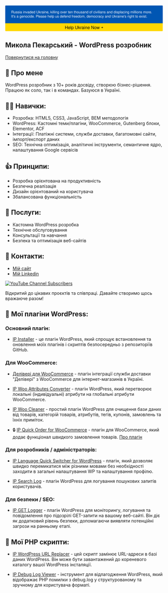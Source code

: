 [![Stand With Ukraine](https://raw.githubusercontent.com/vshymanskyy/StandWithUkraine/main/banner2-direct.svg)](https://stand-with-ukraine.pp.ua)

## Микола Пекарський - WordPress розробник

[Повернутися на головну](https://github.com/pekarskyi)

## :wave: Про мене
WordPress розробник з 10+ років досвіду, створюю бізнес-рішення. Працюю як соло, так і в командах. Базуюся в Україні.

## :man_technologist: Навички:

- Розробка: HTML5, CSS3, JavaScript, BEM методологія
- WordPress: Кастомні теми/плагіни, WooCommerce, Gutenberg блоки, Elementor, ACF
- Інтеграції: Платіжні системи, служби доставки, багатомовні сайти, імпорт/експорт даних
- SEO: Технічна оптимізація, аналітичні інструменти, семантичне ядро, налаштування Google сервісів

## :thumbsup: Принципи:

- Розробка орієнтована на продуктивність
- Безпечна реалізація
- Дизайн орієнтований на користувача
- Збалансована функціональність

## :briefcase: Послуги:

- Кастомна WordPress розробка
- Технічне обслуговування
- Консультації та навчання
- Безпека та оптимізація веб-сайтів

##  :link: Контакти:
- [Мій сайт](https://inwebpress.com/contacts/)
- [Мій Linkedin](https://www.linkedin.com/in/mykola-pekarskyi/)

[![YouTube Channel Subscribers](https://img.shields.io/youtube/channel/subscribers/UC9ZEeT6WrGupgza9KXpazyA)](https://www.youtube.com/@inwebpress/videos)

Відкритий до цікавих проєктів та співпраці. Давайте створимо щось вражаюче разом!

## :file_folder: Мої плагіни WordPress:

### Основний плагін:
- [IP Installer](https://github.com/pekarskyi/ip-installer) - це плагін WordPress, який спрощує встановлення та оновлення моїх плагінів і скриптів безпосередньо з репозиторіїв GitHub.

### Для WooCommerce:

- [Делівері для WooCommerce](https://github.com/pekarskyi/ip-delivery-shipping) - плагін інтеграції служби доставки "Делівері" з WooCommerce для інтернет-магазинів в Україні.

- [IP Woo Attributes Converter](https://github.com/pekarskyi/ip-woo-attribute-converter) - плагін WordPress, який перетворює локальні (індивідуальні) атрибути на глобальні атрибути WooCommerce.

- [IP Woo Cleaner](https://github.com/pekarskyi/ip-woo-cleaner) - простий плагін WordPress для очищення бази даних від товарів, категорій товарів, атрибутів, тегів, купонів, замовлень та їхніх приміток.

- :lock: [IP Quick Order for WooCommerce](https://github.com/pekarskyi/ip-quick-order) - плагін для WooCommerce, який додає функціонал швидкого замовлення товарів. [Про плагін](https://inwebpress.com/ip-quick-order/)

### Для розробників / адміністраторів:

- [IP Language Quick Switcher for WordPress](https://github.com/pekarskyi/ip-language-quick-switcher-for-wp) - плагін, який дозволяє швидко перемикатися між різними мовами без необхідності заходити в загальні налаштування WP та налаштування профілю.

- [IP Search Log](https://github.com/pekarskyi/ip-search-log) - плагін WordPress для логування пошукових запитів користувачів.

### Для безпеки / SEO:

- [IP GET Logger](https://github.com/pekarskyi/ip-get-logger) - плагін WordPress для моніторингу, логування та повідомлення про підозрілі GET-запити на вашому веб-сайті. Він діє як додатковий рівень безпеки, допомагаючи виявляти потенційні загрози на ранньому етапі.

## :file_folder: Мої PHP скрипти:

- [IP WordPress URL Replacer](https://github.com/pekarskyi/ip-wordpress-url-replacer) - цей скрипт замінює URL-адреси в базі даних WordPress. Він може бути завантажений до кореневого каталогу вашої WordPress інсталяції.

- [IP Debug Log Viewer](https://github.com/pekarskyi/ip-debug-log-viewer) - інструмент для відлагодження WordPress, який відображає PHP помилки з debug.log у структурованому та зручному для користувача форматі.